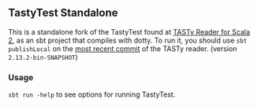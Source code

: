 ## TastyTest Standalone

This is a standalone fork of the TastyTest found at [TASTy Reader for Scala 2](https://github.com/scalacenter/scala/blob/tasty_reader/test/tasty/TastyTest.scala), as an sbt project that compiles with dotty.
To run it, you should use `sbt publishLocal` on the [most recent commit](https://github.com/scalacenter/scala/commit/f444f3e97e4b06153636a3abf3a8d2f13781517d) of the TASTy reader. (version `2.13.2-bin-SNAPSHOT`)

### Usage

`sbt run -help` to see options for running TastyTest.
